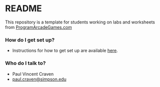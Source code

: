 # README #

This repository is a template for students working on labs and worksheets
from [ProgramArcadeGames.com](http://ProgramArcadeGames.com)


### How do I get set up? ###

* Instructions for how to get set up are available [here](http://programarcadegames.com/index.php?chapter=version_control).

### Who do I talk to? ###

* Paul Vincent Craven
* paul.craven@simpson.edu